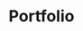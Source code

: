 ---
layout: "../../layouts/Project.astro"
title: "Portfolio"
prev: "A static web site, hosted on GitHub pages with deployment trigger on push. Written in JS, HTML, and CSS with Astro.js framework and a few React components."
description: "#TODO"
devDate: "Nov 20 2022"
hero: "/1stPortfolio/heroes/portfolioHero.png"
secondHero: "/1stPortfolio/heroes/portfolio2nd.png"
lastUpdated: "Nov 25 2022"
---
